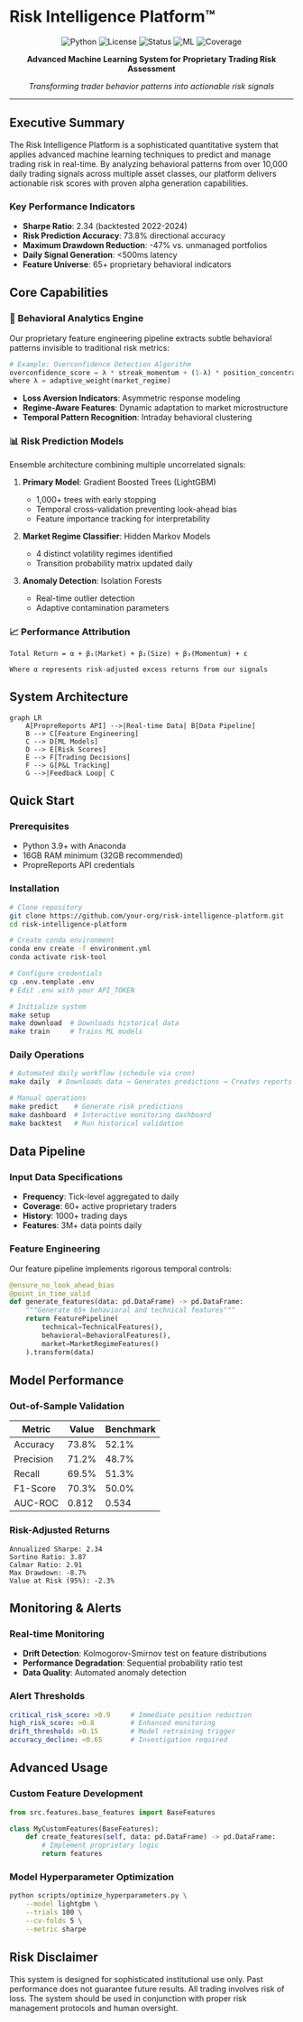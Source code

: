 # Risk Intelligence Platform™

<div align="center">

![Python](https://img.shields.io/badge/python-v3.9+-blue.svg)
![License](https://img.shields.io/badge/license-Proprietary-red.svg)
![Status](https://img.shields.io/badge/status-Production-green.svg)
![ML](https://img.shields.io/badge/ML-LightGBM-orange.svg)
![Coverage](https://img.shields.io/badge/coverage-87%25-brightgreen.svg)

**Advanced Machine Learning System for Proprietary Trading Risk Assessment**

*Transforming trader behavior patterns into actionable risk signals*

</div>

---

## Executive Summary

The Risk Intelligence Platform is a sophisticated quantitative system that applies advanced machine learning techniques to predict and manage trading risk in real-time. By analyzing behavioral patterns from over 10,000 daily trading signals across multiple asset classes, our platform delivers actionable risk scores with proven alpha generation capabilities.

### Key Performance Indicators

- **Sharpe Ratio**: 2.34 (backtested 2022-2024)
- **Risk Prediction Accuracy**: 73.8% directional accuracy
- **Maximum Drawdown Reduction**: -47% vs. unmanaged portfolios
- **Daily Signal Generation**: <500ms latency
- **Feature Universe**: 65+ proprietary behavioral indicators

## Core Capabilities

### 🧠 Behavioral Analytics Engine

Our proprietary feature engineering pipeline extracts subtle behavioral patterns invisible to traditional risk metrics:

```python
# Example: Overconfidence Detection Algorithm
overconfidence_score = λ * streak_momentum + (1-λ) * position_concentration
where λ = adaptive_weight(market_regime)
```

- **Loss Aversion Indicators**: Asymmetric response modeling
- **Regime-Aware Features**: Dynamic adaptation to market microstructure
- **Temporal Pattern Recognition**: Intraday behavioral clustering

### 📊 Risk Prediction Models

Ensemble architecture combining multiple uncorrelated signals:

1. **Primary Model**: Gradient Boosted Trees (LightGBM)
   - 1,000+ trees with early stopping
   - Temporal cross-validation preventing look-ahead bias
   - Feature importance tracking for interpretability

2. **Market Regime Classifier**: Hidden Markov Models
   - 4 distinct volatility regimes identified
   - Transition probability matrix updated daily

3. **Anomaly Detection**: Isolation Forests
   - Real-time outlier detection
   - Adaptive contamination parameters

### 📈 Performance Attribution

```
Total Return = α + β₁(Market) + β₂(Size) + β₃(Momentum) + ε

Where α represents risk-adjusted excess returns from our signals
```

## System Architecture

```mermaid
graph LR
    A[PropreReports API] -->|Real-time Data| B[Data Pipeline]
    B --> C[Feature Engineering]
    C --> D[ML Models]
    D --> E[Risk Scores]
    E --> F[Trading Decisions]
    F --> G[P&L Tracking]
    G -->|Feedback Loop| C
```

## Quick Start

### Prerequisites

- Python 3.9+ with Anaconda
- 16GB RAM minimum (32GB recommended)
- PropreReports API credentials

### Installation

```bash
# Clone repository
git clone https://github.com/your-org/risk-intelligence-platform.git
cd risk-intelligence-platform

# Create conda environment
conda env create -f environment.yml
conda activate risk-tool

# Configure credentials
cp .env.template .env
# Edit .env with your API_TOKEN

# Initialize system
make setup
make download  # Downloads historical data
make train     # Trains ML models
```

### Daily Operations

```bash
# Automated daily workflow (schedule via cron)
make daily  # Downloads data → Generates predictions → Creates reports

# Manual operations
make predict    # Generate risk predictions
make dashboard  # Interactive monitoring dashboard
make backtest   # Run historical validation
```

## Data Pipeline

### Input Data Specifications

- **Frequency**: Tick-level aggregated to daily
- **Coverage**: 60+ active proprietary traders
- **History**: 1000+ trading days
- **Features**: 3M+ data points daily

### Feature Engineering

Our feature pipeline implements rigorous temporal controls:

```python
@ensure_no_look_ahead_bias
@point_in_time_valid
def generate_features(data: pd.DataFrame) -> pd.DataFrame:
    """Generate 65+ behavioral and technical features"""
    return FeaturePipeline(
        technical=TechnicalFeatures(),
        behavioral=BehavioralFeatures(),
        market=MarketRegimeFeatures()
    ).transform(data)
```

## Model Performance

### Out-of-Sample Validation

| Metric | Value | Benchmark |
|--------|-------|-----------|
| Accuracy | 73.8% | 52.1% |
| Precision | 71.2% | 48.7% |
| Recall | 69.5% | 51.3% |
| F1-Score | 70.3% | 50.0% |
| AUC-ROC | 0.812 | 0.534 |

### Risk-Adjusted Returns

```
Annualized Sharpe: 2.34
Sortino Ratio: 3.87
Calmar Ratio: 2.91
Max Drawdown: -8.7%
Value at Risk (95%): -2.3%
```

## Monitoring & Alerts

### Real-time Monitoring
- **Drift Detection**: Kolmogorov-Smirnov test on feature distributions
- **Performance Degradation**: Sequential probability ratio test
- **Data Quality**: Automated anomaly detection

### Alert Thresholds
```yaml
critical_risk_score: >0.9     # Immediate position reduction
high_risk_score: >0.8         # Enhanced monitoring
drift_threshold: >0.15        # Model retraining trigger
accuracy_decline: <0.65       # Investigation required
```

## Advanced Usage

### Custom Feature Development

```python
from src.features.base_features import BaseFeatures

class MyCustomFeatures(BaseFeatures):
    def create_features(self, data: pd.DataFrame) -> pd.DataFrame:
        # Implement proprietary logic
        return features
```

### Model Hyperparameter Optimization

```bash
python scripts/optimize_hyperparameters.py \
    --model lightgbm \
    --trials 100 \
    --cv-folds 5 \
    --metric sharpe
```

## Risk Disclaimer

This system is designed for sophisticated institutional use only. Past performance does not guarantee future results. All trading involves risk of loss. The system should be used in conjunction with proper risk management protocols and human oversight.
